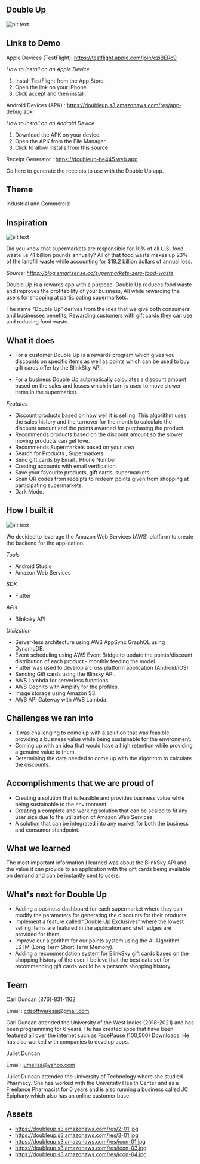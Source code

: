 ## Double Up

![alt text](https://doubleup.s3.amazonaws.com/res/banner.gif)


## Links to Demo

Apple Devices (TestFlight): https://testflight.apple.com/join/eziBERo9

_How to Install on an Apple Device_
1. Install TestFlight from the App Store.
2. Open the link on your iPhone.
3. Click accept and then install.

Android Devices (APK) : https://doubleup.s3.amazonaws.com/res/app-debug.apk

_How to install on an Android Device_
1. Download the APK on your device.
2. Open the APK from the File Manager
3. Click to allow installs from this source

Receipt Generator : https://doubleup-be445.web.app

Go here to generate the receipts to use with the Double Up app.

## Theme

Industrial and Commercial

## Inspiration

![alt text](https://blog.smartsense.co/hs-fs/hubfs/2020/Blog%20Images/ReFED%20food%20waste.png?width=1920&name=ReFED%20food%20waste.png)

Did you know that supermarkets are responsible for 10% of all U.S. food waste i.e 41 billion pounds annually? All of that food waste makes up 23% of the landfill waste while accounting for $18.2 billion dollars of annual loss.

_Source: https://blog.smartsense.co/supermarkets-zero-food-waste_

Double Up is a rewards app with a purpose. Double Up reduces food waste and improves the profitability of your business, All while rewarding the users for shopping at participating supermarkets.

The name “Double Up” derives from the idea that we give both consumers and businesses benefits; Rewarding customers with gift cards they can use and reducing food waste.

## What it does

- For a customer Double Up is a rewards program which gives you discounts on specific items as well as points which can be used to buy gift cards offer by the BlinkSky API.

- For a business Double Up automatically calculates a discount amount based on the sales and losses which in turn is used to move slower items in the supermarket.

_Features_
- Discount products based on how well it is selling, This algorithm uses the sales history and the turnover for the month to calculate the discount amount and the points awarded for purchasing the product.
- Recommends products based on the discount amount so the slower moving products can get love.
- Recommends Supermarkets based on your area
- Search for Products , Supermarkets
- Send gift cards by Email , Phone Number
- Creating accounts with email verification.
- Save your favourite products, gift cards, supermarkets.
- Scan QR codes from receipts to redeem points given from shopping at participating supermarkets.
- Dark Mode.


## How I built it


![alt text](https://doubleup.s3.amazonaws.com/diagram.png)

We decided to leverage the Amazon Web Services (AWS) platform to create the backend for the
application.

_Tools_
- Android Studio
- Amazon Web Services

_SDK_
- Flutter

_APIs_
- Blinksky API

_Utilization_

- Server-less architecture using AWS AppSync GraphQL using DynamoDB.
- Event scheduling using AWS Event Bridge to update the points/discount distribution of each product - monthly feeding the model.
- Flutter was used to develop a cross platform application (Android/IOS)
- Sending Gift cards using the Blinsky API.
- AWS Lambda for serverless functions.
- AWS Cognito with Amplify for the profiles.
- Image storage using Amazon S3.
- AWS API Gateway with AWS Lambda


## Challenges we ran into

- It was challenging to come up with a solution that was feasible, providing a business value while being sustainable for the environment.
- Coming up with an idea that would have a high retention while providing a genuine value to them.
- Determining the data needed to come up with the algorithm to calculate the discounts.


## Accomplishments that we are proud of

- Creating a solution that is feasible and provides business value while being sustainable to the environment.
- Creating a complete and working solution that can be scaled to fit any user size due to the utilization of Amazon Web Services.
- A solution that can be integrated into any market for both the business and consumer standpoint.

## What we learned

The most important information I learned was about the BlinkSky API and the value it can provide to an application with the gift cards being available on demand and can be instantly sent to users.

## What's next for Double Up

- Adding a business dashboard for each supermarket where they can modify the parameters for generating the discounts for their products.
- Implement a feature called “Double Up Exclusives” where the lowest selling items are featured in the application and shelf edges are provided for them.
- Improve our algorithm for our points system using the AI Algorithm LSTM (Long Term Short Term Memory).
- Adding a recommendation system for BlinkSky gift cards based on the shopping history of the user. I believe that the best data set for recommending gift cards would be a person’s shopping history.


## Team

Carl Duncan (876)-831-1162

Email : cdsoftwaresja@gmail.com

Carl Duncan attended the University of the West Indies  (2018-2021) and has been programming for 6 years. He has created apps that have been featured all over the internet such as FacePause (100,000) Downloads. He has also worked with companies to develop apps.


Juliet Duncan

Email: jumelisa@yahoo.com

Juliet Duncan attended the University of Technology where she studied Pharmacy. She has worked with the University Health Center and as a Freelance Pharmacist for 0 years and is also running a business called JC Epiphany which also has an online customer base.


## Assets

- https://doubleup.s3.amazonaws.com/res/2-01.jpg
- https://doubleup.s3.amazonaws.com/res/3-01.jpg
- https://doubleup.s3.amazonaws.com/res/icon-01.jpg
- https://doubleup.s3.amazonaws.com/res/icon-03.jpg
- https://doubleup.s3.amazonaws.com/res/icon-04.jpg

